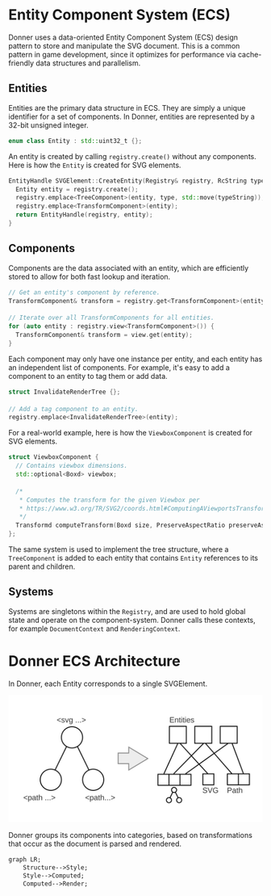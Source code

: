 # Entity Component System (ECS)

Donner uses a data-oriented Entity Component System (ECS) design pattern to store and manipulate the SVG document. This is a common pattern in game development, since it optimizes for performance via cache-friendly data structures and parallelism.

## Entities

Entities are the primary data structure in ECS. They are simply a unique identifier for a set of components. In Donner, entities are represented by a 32-bit unsigned integer.

```cpp
enum class Entity : std::uint32_t {};
```

An entity is created by calling `registry.create()` without any components. Here is how the `Entity` is created for SVG elements.

```cpp
EntityHandle SVGElement::CreateEntity(Registry& registry, RcString typeString, ElementType type) {
  Entity entity = registry.create();
  registry.emplace<TreeComponent>(entity, type, std::move(typeString));
  registry.emplace<TransformComponent>(entity);
  return EntityHandle(registry, entity);
}
```

## Components

Components are the data associated with an entity, which are efficiently stored to allow for both fast lookup and iteration.

```cpp
// Get an entity's component by reference.
TransformComponent& transform = registry.get<TransformComponent>(entity);

// Iterate over all TransformComponents for all entities.
for (auto entity : registry.view<TransformComponent>()) {
  TransformComponent& transform = view.get(entity);
}
```

Each component may only have one instance per entity, and each entity has an independent list of components. For example, it's easy to add a component to an entity to tag them or add data.

```cpp
struct InvalidateRenderTree {};

// Add a tag component to an entity.
registry.emplace<InvalidateRenderTree>(entity);
```

For a real-world example, here is how the `ViewboxComponent` is created for SVG elements.

```cpp
struct ViewboxComponent {
  // Contains viewbox dimensions.
  std::optional<Boxd> viewbox;

  /*
   * Computes the transform for the given Viewbox per
   * https://www.w3.org/TR/SVG2/coords.html#ComputingAViewportsTransform
   */
  Transformd computeTransform(Boxd size, PreserveAspectRatio preserveAspectRatio) const;
};
```

The same system is used to implement the tree structure, where a `TreeComponent` is added to each entity that contains `Entity` references to its parent and children.

## Systems

Systems are singletons within the `Registry`, and are used to hold global state and operate on the component-system. Donner calls these contexts, for example `DocumentContext` and `RenderingContext`.

# Donner ECS Architecture

In Donner, each Entity corresponds to a single SVGElement.

![Diagram: Illustration of how a document tree is represented as Entities and Components](/docs/img/ecs.svg)

Donner groups its components into categories, based on transformations that occur as the document is parsed and rendered.

```mermaid
graph LR;
    Structure-->Style;
    Style-->Computed;
    Computed-->Render;
```
